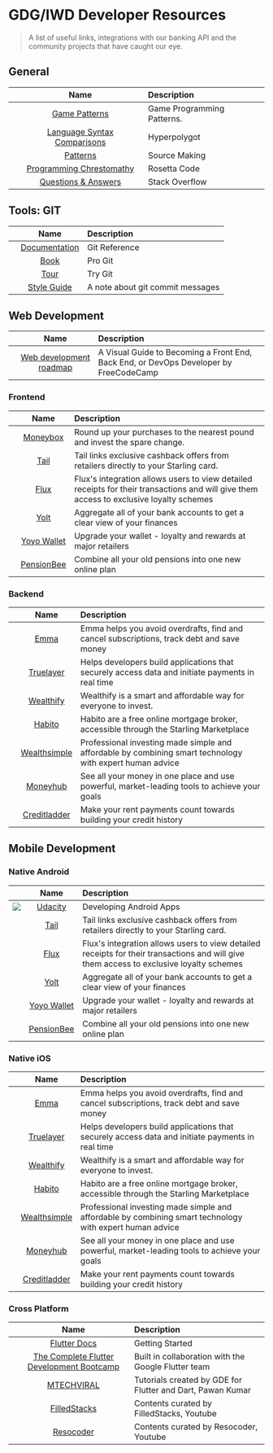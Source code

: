 # GDG/IWD Developer Resources
> A list of useful links, integrations with our banking API and the community projects that have caught our eye.


## General
|     |     Name     | Description |
| ------------- |:-------------:| :-----|
| ![]()     | [ Game Patterns ](https://moneyboxapp.com) | Game Programming Patterns. |
| ![]()      | [Language Syntax Comparisons](http://hyperpolyglot.org/) | Hyperpolygot |
| ![]()      | [ Patterns ](http://sourcemaking.com/)    |   Source Making |
| ![]()      | [ Programming Chrestomathy ](http://rosettacode.org/wiki/Rosetta_Code)    |   Rosetta Code |
| ![]()      | [ Questions & Answers ](http://stackoverflow.com/)    |   Stack Overflow |


## Tools: GIT
|     |     Name     | Description |
| ------------- |:-------------:| :-----|
| ![]()     | [ Documentation ](http://git-scm.com/docs) | Git Reference |
| ![]()      | [Book](http://git-scm.com/book/) | Pro Git |
| ![]()      | [ Tour ](https://try.github.io/)    |   Try Git |
| ![]()      | [ Style Guide ](http://tbaggery.com/2008/04/19/a-note-about-git-commit-messages.html)    |   A note about git commit messages |


## Web Development
|     |     Name     | Description |
| ------------- |:-------------:| :-----|
| ![]()     | [ Web development roadmap ](https://www.freecodecamp.org/news/2019-web-developer-roadmap/) | A Visual Guide to Becoming a Front End, Back End, or DevOps Developer by FreeCodeCamp |


### Frontend
|     |     Name     | Description |
| ------------- |:-------------:| :-----|
| ![]()     | [ Moneybox ](https://moneyboxapp.com) | Round up your purchases to the nearest pound and invest the spare change. |
| ![]()      | [Tail](https://www.tail.at) | Tail links exclusive cashback offers from retailers directly to your Starling card. |
| ![]()      | [ Flux ](https://tryflux.com)    |   Flux's integration allows users to view detailed receipts for their transactions and will give them access to exclusive loyalty schemes |
| ![]()      | [ Yolt ](https://www.yolt.com/)    |   Aggregate all of your bank accounts to get a clear view of your finances |
| ![]()      | [ Yoyo Wallet ](https://www.yoyowallet.com/)    |   Upgrade your wallet - loyalty and rewards at major retailers |
| ![]()      | [ PensionBee ](https://www.pensionbee.com/)    |   Combine all your old pensions into one new online plan |

### Backend
|     |     Name     | Description |
| ------------- |:-------------:| :-----|
| ![]()      | [ Emma ](https://emma-app.com/)    |   Emma helps you avoid overdrafts, find and cancel subscriptions, track debt and save money |
| ![]()      | [ Truelayer ](https://truelayer.com/)    |   Helps developers build applications that securely access data and initiate payments in real time |
| ![]()      | [ Wealthify ](https://wealthify.com/)    |   Wealthify is a smart and affordable way for everyone to invest. |
| ![]()      | [ Habito ](https://habito.com/)    |   Habito are a free online mortgage broker, accessible through the Starling Marketplace |
| ![]()      | [ Wealthsimple ](https://wealthsimple.com/)    |   Professional investing made simple and affordable by combining smart technology with expert human advice |
| ![]()      | [ Moneyhub ](https://moneyhub.com/)    |   See all your money in one place and use powerful, market-leading tools to achieve your goals |
| ![]()      | [ Creditladder ](https://creditladder.co.uk/)    |   Make your rent payments count towards building your credit history |

## Mobile Development

### Native Android
|     |     Name     | Description |
| ------------- |:-------------:| :-----|
| ![ ]()| [ Udacity ](https://www.udacity.com/course/new-android-fundamentals--ud851) | Developing Android Apps |
| ![]()      | [Tail](https://www.tail.at) | Tail links exclusive cashback offers from retailers directly to your Starling card. |
| ![]()      | [ Flux ](https://tryflux.com)    |   Flux's integration allows users to view detailed receipts for their transactions and will give them access to exclusive loyalty schemes |
| ![]()      | [ Yolt ](https://www.yolt.com/)    |   Aggregate all of your bank accounts to get a clear view of your finances |
| ![]()      | [ Yoyo Wallet ](https://www.yoyowallet.com/)    |   Upgrade your wallet - loyalty and rewards at major retailers |
| ![]()      | [ PensionBee ](https://www.pensionbee.com/)    |   Combine all your old pensions into one new online plan |

### Native iOS
|     |     Name     | Description |
| ------------- |:-------------:| :-----|
| ![]()      | [ Emma ](https://emma-app.com/)    |   Emma helps you avoid overdrafts, find and cancel subscriptions, track debt and save money |
| ![]()      | [ Truelayer ](https://truelayer.com/)    |   Helps developers build applications that securely access data and initiate payments in real time |
| ![]()      | [ Wealthify ](https://wealthify.com/)    |   Wealthify is a smart and affordable way for everyone to invest. |
| ![]()      | [ Habito ](https://habito.com/)    |   Habito are a free online mortgage broker, accessible through the Starling Marketplace |
| ![]()      | [ Wealthsimple ](https://wealthsimple.com/)    |   Professional investing made simple and affordable by combining smart technology with expert human advice |
| ![]()      | [ Moneyhub ](https://moneyhub.com/)    |   See all your money in one place and use powerful, market-leading tools to achieve your goals |
| ![]()      | [ Creditladder ](https://creditladder.co.uk/)    |   Make your rent payments count towards building your credit history |


### Cross Platform
|     |     Name     | Description |
| ------------- |:-------------:| :-----|
| ![]()      | [ Flutter Docs ](https://flutter.dev/docs)    |   Getting Started |
| ![]()      | [ The Complete Flutter Development Bootcamp ](https://www.appbrewery.co/p/flutter-development-bootcamp-with-dart)    |   Built in collaboration with the Google Flutter team |
| ![]()      | [ MTECHVIRAL ](https://www.youtube.com/playlist?list=PLR2qQy0Zxs_UdqAcaipPR3CG1Ly57UlhV)    |   Tutorials created by GDE for Flutter and Dart, Pawan Kumar |
| ![]()      | [ FilledStacks ](https://www.youtube.com/channel/UC2d0BYlqQCdF9lJfydl_02Q/playlists)    |   Contents curated by FilledStacks, Youtube |
| ![]()      | [ Resocoder ](https://www.youtube.com/channel/UCSIvrn68cUk8CS8MbtBmBkA/playlists)    |   Contents curated by Resocoder, Youtube |

